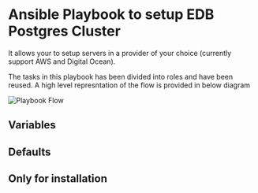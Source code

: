 # Ansible Playbook to setup EDB Postgres Cluster 

It allows your to setup servers in a provider of your choice (currently support AWS and Digital Ocean).


The tasks in this playbook has been divided into roles and have been reused. A high level represntation of the flow is provided in below diagram

![Playbook Flow](https://raw.githubusercontent.com/sameerkasi200x/self-provisioned-edb-multiplatform/master/playbook-flow.jpg)


Variables
--------------------------------

Defaults
--------------------------------


Only for installation
--------------------------------


